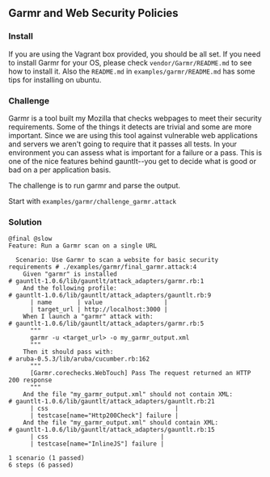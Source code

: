 ## Garmr and Web Security Policies

### Install
If you are using the Vagrant box provided, you should be all set.  If you need to install Garmr for your OS, please check `vendor/Garmr/README.md` to see how to install it.  Also the `README.md` in `examples/garmr/README.md` has some tips for installing on ubuntu.

### Challenge
Garmr is a tool built my Mozilla that checks webpages to meet their security requirements.  Some of the things it detects are trivial and some are more important.  Since we are using this tool against vulnerable web applications and servers we aren't going to require that it passes all tests.  In your environment you can assess what is important for a failure or a pass.  This is one of the nice features behind gauntlt--you get to decide what is good or bad on a per application basis.

The challenge is to run garmr and parse the output.

Start with `examples/garmr/challenge_garmr.attack`

### Solution

```
@final @slow
Feature: Run a Garmr scan on a single URL

  Scenario: Use Garmr to scan a website for basic security requirements # ./examples/garmr/final_garmr.attack:4
    Given "garmr" is installed                                          # gauntlt-1.0.6/lib/gauntlt/attack_adapters/garmr.rb:1
    And the following profile:                                          # gauntlt-1.0.6/lib/gauntlt/attack_adapters/gauntlt.rb:9
      | name       | value                 |
      | target_url | http://localhost:3000 |
    When I launch a "garmr" attack with:                                # gauntlt-1.0.6/lib/gauntlt/attack_adapters/garmr.rb:5
      """
      garmr -u <target_url> -o my_garmr_output.xml
      """
    Then it should pass with:                                           # aruba-0.5.3/lib/aruba/cucumber.rb:162
      """
      [Garmr.corechecks.WebTouch] Pass The request returned an HTTP 200 response
      """
    And the file "my_garmr_output.xml" should not contain XML:          # gauntlt-1.0.6/lib/gauntlt/attack_adapters/gauntlt.rb:21
      | css                                   |
      | testcase[name="Http200Check"] failure |
    And the file "my_garmr_output.xml" should contain XML:              # gauntlt-1.0.6/lib/gauntlt/attack_adapters/gauntlt.rb:15
      | css                               |
      | testcase[name="InlineJS"] failure |

1 scenario (1 passed)
6 steps (6 passed)
```